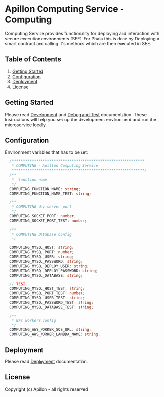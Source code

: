 # Apillon Computing Service - Computing

Computing Service provides functionality for deploying and interaction with
secure execution environments (SEE). For Phala this is done by Deploying a
smart contract and calling it's methods which are then executed in SEE.

## Table of Contents

1. [Getting Started](#getting-started)
2. [Configuration](#configuration)
3. [Deployment](#deployment)
4. [License](#license)

## Getting Started

Please read [Development](../../docs/development.md)
and [Debug and Test](../../docs/debug-and-test.md) documentation.
These instructions will help you set up the development environment and run the
microservice locally.

## Configuration

Environment variables that has to be set:

```ts
  /************************************************************
   * COMPUTING - Apillon Computing Service
   ************************************************************/
  /**
   *  function name
   */
  COMPUTING_FUNCTION_NAME: string;
  COMPUTING_FUNCTION_NAME_TEST: string;

  /**
   * COMPUTING dev server port
   */
  COMPUTING_SOCKET_PORT: number;
  COMPUTING_SOCKET_PORT_TEST: number;

  /**
   * COMPUTING Database config
   */

  COMPUTING_MYSQL_HOST: string;
  COMPUTING_MYSQL_PORT: number;
  COMPUTING_MYSQL_USER: string;
  COMPUTING_MYSQL_PASSWORD: string;
  COMPUTING_MYSQL_DEPLOY_USER: string;
  COMPUTING_MYSQL_DEPLOY_PASSWORD: string;
  COMPUTING_MYSQL_DATABASE: string;

  // TEST
  COMPUTING_MYSQL_HOST_TEST: string;
  COMPUTING_MYSQL_PORT_TEST: number;
  COMPUTING_MYSQL_USER_TEST: string;
  COMPUTING_MYSQL_PASSWORD_TEST: string;
  COMPUTING_MYSQL_DATABASE_TEST: string;

  /**
   * NFT workers config
   */
  COMPUTING_AWS_WORKER_SQS_URL: string;
  COMPUTING_AWS_WORKER_LAMBDA_NAME: string;
```

## Deployment

Please read [Deployment](../../docs/deployment.md) documentation.

## License

Copyright (c) Apillon - all rights reserved
